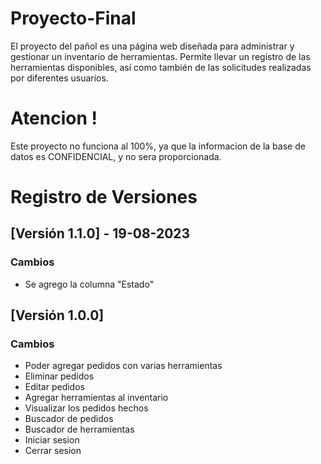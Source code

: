 # Proyecto-Final
El proyecto del pañol es una página web diseñada para administrar y gestionar un inventario de herramientas.
Permite llevar un registro de las herramientas disponibles, así como también de las solicitudes realizadas por diferentes usuarios.

<h1> Atencion ! </h1>
Este proyecto no funciona al 100%, ya que la informacion de la base de datos es CONFIDENCIAL, y no sera proporcionada.

# Registro de Versiones

## [Versión 1.1.0] - 19-08-2023
### Cambios
- Se agrego la columna "Estado" 
  
## [Versión 1.0.0] 
### Cambios
- Poder agregar pedidos con varias herramientas
- Eliminar pedidos
- Editar pedidos
- Agregar herramientas al inventario
- Visualizar los pedidos hechos
- Buscador de pedidos
- Buscador de herramientas
- Iniciar sesion
- Cerrar sesion
  

